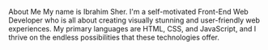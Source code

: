  About Me 
My name is Ibrahim Sher.
I'm a self-motivated Front-End Web Developer who is all about creating visually stunning and user-friendly web experiences. My primary languages are HTML, CSS, and JavaScript, and I thrive on the endless possibilities that these technologies offer.


